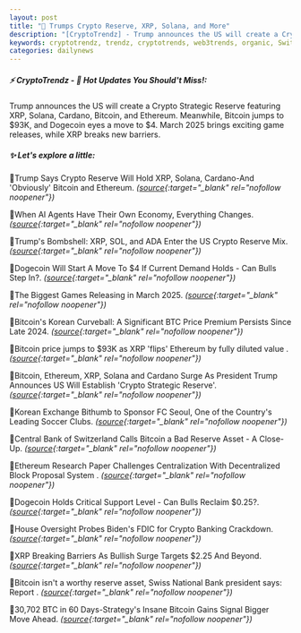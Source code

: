 ```yaml
---
layout: post
title: "🌌 Trumps Crypto Reserve, XRP, Solana, and More"
description: "[CryptoTrendz] - Trump announces the US will create a Crypto Strategic Reserve featuring XRP, Solana, Cardano, Bitcoin, and Ethereum. Meanwhile, Bitcoin jumps to $93K, and Dogecoin eyes a move to $4. March 2025 brings exciting game releases, while XRP breaks new barriers."
keywords: cryptotrendz, trendz, cryptotrends, web3trends, organic, Switzerland, XRP, Bitcoin, Cardano, Ethereum, SEC, BTC, Trump, Banking, Crypto, AI
categories: dailynews
---
```


##### ⚡ CryptoTrendz - 📌 *Hot Updates You Should't Miss!:*

Trump announces the US will create a Crypto Strategic Reserve featuring XRP, Solana, Cardano, Bitcoin, and Ethereum. Meanwhile, Bitcoin jumps to $93K, and Dogecoin eyes a move to $4. March 2025 brings exciting game releases, while XRP breaks new barriers.

##### ✨ *Let's explore a little:*


🔹Trump Says Crypto Reserve Will Hold XRP, Solana, Cardano-And 'Obviously' Bitcoin and Ethereum. *([source](https://s.avyag.com/6fbz){:target="_blank" rel="nofollow noopener"})*

🔹When AI Agents Have Their Own Economy, Everything Changes. *([source](https://s.avyag.com/q01a){:target="_blank" rel="nofollow noopener"})*

🔹Trump's Bombshell: XRP, SOL, and ADA Enter the US Crypto Reserve Mix. *([source](https://s.avyag.com/jisk){:target="_blank" rel="nofollow noopener"})*

🔹Dogecoin Will Start A Move To $4 If Current Demand Holds - Can Bulls Step In?. *([source](https://s.avyag.com/t1st){:target="_blank" rel="nofollow noopener"})*

🔹The Biggest Games Releasing in March 2025. *([source](https://s.avyag.com/3cpv){:target="_blank" rel="nofollow noopener"})*

🔹Bitcoin's Korean Curveball: A Significant BTC Price Premium Persists Since Late 2024. *([source](https://s.avyag.com/ih1o){:target="_blank" rel="nofollow noopener"})*

🔹Bitcoin price jumps to $93K as XRP 'flips' Ethereum by fully diluted value . *([source](https://s.avyag.com/ofp8){:target="_blank" rel="nofollow noopener"})*

🔹Bitcoin, Ethereum, XRP, Solana and Cardano Surge As President Trump Announces US Will Establish 'Crypto Strategic Reserve'. *([source](https://s.avyag.com/otb6){:target="_blank" rel="nofollow noopener"})*

🔹Korean Exchange Bithumb to Sponsor FC Seoul, One of the Country's Leading Soccer Clubs. *([source](https://s.avyag.com/rzoq){:target="_blank" rel="nofollow noopener"})*

🔹Central Bank of Switzerland Calls Bitcoin a Bad Reserve Asset - A Close-Up. *([source](https://s.avyag.com/e5lp){:target="_blank" rel="nofollow noopener"})*

🔹Ethereum Research Paper Challenges Centralization With Decentralized Block Proposal System . *([source](https://s.avyag.com/1njo){:target="_blank" rel="nofollow noopener"})*

🔹Dogecoin Holds Critical Support Level - Can Bulls Reclaim $0.25?. *([source](https://s.avyag.com/byxf){:target="_blank" rel="nofollow noopener"})*

🔹House Oversight Probes Biden's FDIC for Crypto Banking Crackdown. *([source](https://s.avyag.com/yc7u){:target="_blank" rel="nofollow noopener"})*

🔹XRP Breaking Barriers As Bullish Surge Targets $2.25 And Beyond. *([source](https://s.avyag.com/wwgl){:target="_blank" rel="nofollow noopener"})*

🔹Bitcoin isn't a worthy reserve asset, Swiss National Bank president says: Report . *([source](https://s.avyag.com/dteb){:target="_blank" rel="nofollow noopener"})*

🔹30,702 BTC in 60 Days-Strategy's Insane Bitcoin Gains Signal Bigger Move Ahead. *([source](https://s.avyag.com/kh0t){:target="_blank" rel="nofollow noopener"})*
